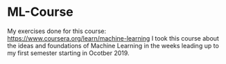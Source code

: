 # ML-Course

My exercises done for this course: https://www.coursera.org/learn/machine-learning
I took this course about the ideas and foundations of Machine Learning in the weeks leading up to my first semester starting in Ocotber 2019. 

